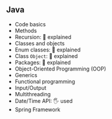 ## Java

- Code basics
- Methods
- Recursion: 🙋 explained
- Classes and objects
- Enum classes: 🙋 explained
- Class `Object`: 🙋 explained
- Packages: 🙋 explained
- Object-Oriented Programming (OOP)
- Generics
- Functional programming
- Input/Output
- Multithreading
- Date/Time API: 🖐️ used
- Spring Framework
